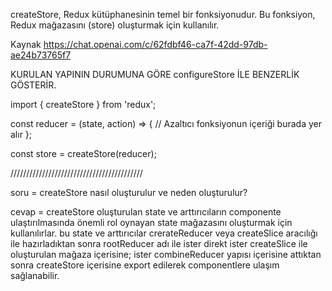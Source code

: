 
createStore, Redux kütüphanesinin temel bir fonksiyonudur. Bu fonksiyon, Redux mağazasını (store) oluşturmak için kullanılır.

Kaynak <https://chat.openai.com/c/62fdbf46-ca7f-42dd-97db-ae24b73765f7> 

KURULAN YAPININ DURUMUNA GÖRE configureStore İLE BENZERLİK GÖSTERİR.

import { createStore } from 'redux';

const reducer = (state, action) => {
  // Azaltıcı fonksiyonun içeriği burada yer alır
};

const store = createStore(reducer);

//////////////////////////////////////////

soru = createStore nasıl oluşturulur ve neden oluşturulur?

 cevap = createStore oluşturulan state ve arttırıcıların componente ulaştırılmasında önemli rol oynayan state mağazasını oluşturmak için kullanılırlar. bu state ve arttırıcılar crerateReducer veya createSlice aracılığı ile hazırladıktan sonra rootReducer adı ile ister direkt ister createSlice ile oluşturulan mağaza içerisine; ister combineReducer yapısı içerisine attıktan sonra createStore içerisine export edilerek componentlere ulaşım sağlanabilir.
